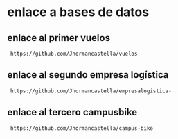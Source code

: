 # enlace a bases de datos 
## enlace al primer vuelos
```
 https://github.com/Jhormancastella/vuelos
```
## enlace al segundo empresa logística
```
 https://github.com/Jhormancastella/empresalogistica-
```
## enlace al tercero campusbike
```
 https://github.com/Jhormancastella/campus-bike
```

